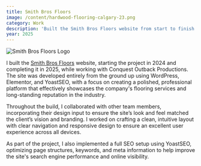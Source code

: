 ```yaml
---
title: Smith Bros Floors
image: /content/hardwood-flooring-calgary-23.png
category: Work
description: 'Built the Smith Bros Floors website from start to finish between 2024 and 2025 using WordPress, Elementor, and YoastSEO, with design collaboration while working for Conquest Outback Productions.'
year: 2025
---
```


![Smith Bros Floors Logo](/content/hardwood-flooring-calgary-23.png)

I built the [Smith Bros Floors](https://smithbrosfloors.com/) website, starting the project in 2024 and completing it in 2025, while working with Conquest Outback Productions. The site was developed entirely from the ground up using WordPress, Elementor, and YoastSEO, with a focus on creating a polished, professional platform that effectively showcases the company's flooring services and long-standing reputation in the industry.

Throughout the build, I collaborated with other team members, incorporating their design input to ensure the site’s look and feel matched the client’s vision and branding. I worked on crafting a clean, intuitive layout with clear navigation and responsive design to ensure an excellent user experience across all devices.

As part of the project, I also implemented a full SEO setup using YoastSEO, optimizing page structures, keywords, and meta information to help improve the site's search engine performance and online visibility.